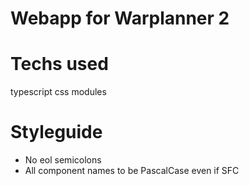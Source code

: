 # Webapp for Warplanner 2

Techs used
==========

typescript
css modules

Styleguide
==========

- No eol semicolons
- All component names to be PascalCase even if SFC
